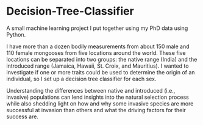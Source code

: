 # Decision-Tree-Classifier

A small machine learning project I put together using my PhD data using Python.

I have more than a dozen bodily measurements from about 150 male and 110 female mongooses from five locations around the
world. These five locations can be separated into two groups: the native range (India) and the introduced range 
(Jamaica, Hawaii, St. Croix, and Mauritius). I wanted to investigate if one or more traits could be used to determine the 
origin of an individual, so I set up a decision tree classifier for each sex. 

Understanding the differences between native and introduced (i.e., invasive) populations can lend insights into the
natural selection process while also shedding light on how and why some invasive species are more successful at invasion
than others and what the driving factors for their success are.
